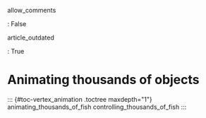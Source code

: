 allow_comments

:   False

article_outdated

:   True

# Animating thousands of objects

::: {#toc-vertex_animation .toctree maxdepth="1"}
animating_thousands_of_fish controlling_thousands_of_fish
:::
